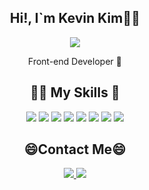 <h2 align="center">Hi!, I`m Kevin Kim👋🏻 </h2>

<p align="center">
<img src="https://capsule-render.vercel.app/api?type=Waving&color=auto&height=300&section=header&text=Kevin%20Kim&fontSize=90" />
</p>

<p align="center">
  Front-end Developer 🚀
</p>

<h2 align="center">💪🏻 My Skills 🦾</h2>
<p align="center">
  <img src="https://img.shields.io/badge/React-black?style=flat-square&logo=React&logoColor=#F7DF1E"/>
  <img src="https://img.shields.io/badge/JavaScript-black?style=flat-square&logo=JavaScript&logoColor=#F7DF1E"/>
  <img src="https://img.shields.io/badge/TypeScript-black?style=flat-square&logo=TypeScript&logoColor=#F7DF1E"/>
  <img src="https://img.shields.io/badge/Java-black?style=flat-square&logo=Java&logoColor=#F7DF1E"/>
  <img src="https://img.shields.io/badge/HTML5-black?style=flat-square&logo=HTML5&logoColor=#F7DF1E"/>
  <img src="https://img.shields.io/badge/CSS3-black?style=flat-square&logo=CSS3&logoColor=#F7DF1E"/>
  <img src="https://img.shields.io/badge/styled components-black?style=flat-square&logo=styled-components&logoColor=#F7DF1E"/>
  <img src="https://img.shields.io/badge/Sass-black?style=flat-square&logo=Sass&logoColor=#F7DF1E"/>
</p>
<h2 align="center">😄Contact Me😄</h2>

<p align="center">
  <a href="https://velog.io/@kun_woo"> 
  <img src="https://img.shields.io/badge/Velog-black?style=flat-square&logo=Velog&logoColor=#F7DF1E"/>
  </a>
  <a href="mailto:kevin8603k@gmail.com">
  <img src="https://img.shields.io/badge/Gmail-black?style=flat-square&logo=Gmail&logoColor=#F7DF1E"&link=mailto:kevin8603k@gmail.com"/>
  </a>
</p>
